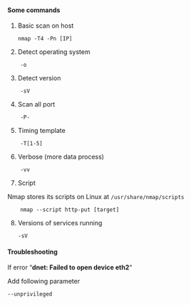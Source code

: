 


#### Some commands


1. Basic scan on host

	```
	nmap -T4 -Pn [IP]
	```


2. Detect operating system


```
	-o
```

3. Detect version 

```
	-sV
```

4. Scan all port

```
	-P-
```

5. Timing template

```
	-T[1-5]
```

6. Verbose (more data process)


```
	-vv
```


7. Script

Nmap stores its scripts on Linux at `/usr/share/nmap/scripts`


```
	nmap --script http-put [target]
```


8. Versions of services running 


	```
	-sV
	```


#### Troubleshooting

If error “**dnet: Failed to open device eth2**“

Add following parameter

```
--unprivileged
```

